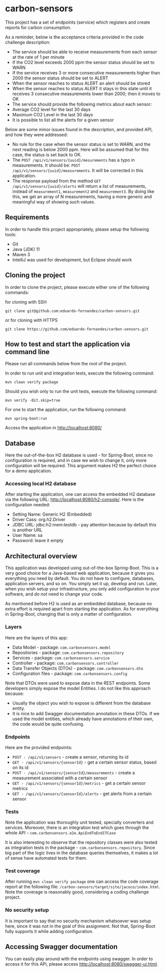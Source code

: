 # carbon-sensors

This project has a set of endpoints (service) which registers and create reports for carbon consumption.

As a reminder, below is the acceptance criteria provided in the code challenge description:

 - The service should be able to receive measurements from each sensor at
the rate of 1 per minute
 - If the CO2 level exceeds 2000 ppm the sensor status should be set to WARN
 - If the service receives 3 or more consecutive measurements higher than
2000 the sensor status should be set to ALERT
 - When the sensor reaches to status ALERT an alert should be stored
 - When the sensor reaches to status ALERT it stays in this state until it receives 3
consecutive measurements lower than 2000; then it moves to OK
 - The service should provide the following metrics about each sensor:
 - Average CO2 level for the last 30 days
 - Maximum CO2 Level in the last 30 days
 - It is possible to list all the alerts for a given sensor

Below are some minor issues found in the description, and provided API, and how they were addressed:

- No rule for the case when the sensor status is set to WARN, and the next reading is below 2000 ppm. Here will be assumed that for this case, the status is set back to OK.
- The `POST /api/v1/sensors/{uuid}/mesurements` has a typo in measurements. It should be: `POST /api/v1/sensors/{uuid}/measurements`. It will be corrected in this application.
- The response payload from the method `GET /api/v1/sensors/{uuid}/alerts` will return a list of measurements, instead of `measurement1`, `measurement2` and `measurement3`. By doing like this, we get an array of N measurements, having a more generic and meaningful way of showing such values.

## Requirements

In order to handle this project appropriately, please setup the following tools:

 - Git
 - Java (JDK) 11
 - Maven 3
 - IntelliJ was used for development, but Eclipse should work

## Cloning the project
In order to clone the project, please execute either one of the following commands:
 
for cloning with SSH
```
git clone git@github.com:eduardo-fernandes/carbon-sensors.git
```
 
or for cloning with HTTPS
 
```
git clone https://github.com/eduardo-fernandes/carbon-sensors.git
```

## How to test and start the application via command line
Please run all commands below from the root of the project.
 
In order to run unit and integration tests, execute the following command:
 
```
mvn clean verify package
```
 
Should you wish only to run the unit tests, execute the following command:
 
```
mvn verify -Dit.skip=true
```
 
For one to start the application, run the following command:
 
```
mvn spring-boot:run
```

Access the application in [http://localhost:8080/](http://localhost:8080/)

## Database
Here the out-of-the-box H2 database is used - for Spring-Boot, since no configuration is required, and in case we wish to change it, only more configuration will be required. This argument makes H2 the perfect choice for a demo application.

### Accessing local H2 database
After starting the application, one can access the embedded H2 database via the following URL: [http://localhost:8080/h2-console/](http://localhost:8080/h2-console/). Here is the configuration needed:
 - Setting Name: Generic H2 (Embedded)
 - Driver Cass: org.h2.Driver
 - JDBC URL: jdbc:h2:mem:testdb - pay attention because by default this is another URL
 - User Name: sa
 - Password: leave it empty
 
## Architectural overview
This application was developed using out-of-the-box Spring-Boot. This is a very good choice for a Java-based web application, because it gives you everything you need by default. You do not have to configure, databases, application servers, and so on. You simply set it up, develop and run. Later, when you wish setup your infrastructure, you only add configuration to your software, and _do not_ need to change your code.

As mentioned before H2 is used as an embedded database, because no extra effort is required apart from starting the application. As for everything in Spring-Boot, changing that is only a matter of configuration.

### Layers
Here are the layers of this app:

- Data Model - package: `com.carbonsensors.model`
- Repositories - package: `com.carbonsensors.repository`
- Services - package: `com.carbonsensors.service`
- Controller - package: `com.carbonsensors.controller`
- Data Transfer Objects (DTOs) - package: `com.carbonsensors.dto`
- Configuration files - package: `com.carbonsensors.config`

Note that DTOs were used to expose data in the REST endpoints. Some developers simply expose the model Entities. I do not like this approach because: 
- Usually the object you wish to expose is different from the database entity.
- It is nice to add Swagger documentation annotation in these DTOs. If we used the model entities, which already have annotations of their own, the code would be quite confusing.

### Endpoints
Here are the provided endpoints:
 - `POST - /api/v1/sensors` - create a sensor, returning its id
 - `GET - /api/v1/sensors/{sensorId}` - get a certain sensor status, based on its id
 - `POST - /api/v1/sensors/{sensorId}/measurements` - create a measurement associated with a certain sensor
 - `GET - /api/v1/sensors/{sensorId}/metrics` - get a certain sensor metrics
 - `GET - /api/v1/sensors/{sensorId}/alerts` - get alerts from a certain sensor
 
### Tests

Note the application was thoroughly unit tested, specially converters and services. Moreover, there is an integration test which goes through the whole API - `com.carbonsensors.e2e.ApiEndToEndITCase`

It is also interesting to observe that the repository classes were also tested as integration tests in the package - `com.carbonsensors.repository`. Since big part of the logic lives in the database queries themselves, it makes a lot of sense have automated tests for them.

### Test coverage
After running  `mvn clean verify package` one can access the code coverage report at the following file: `/carbon-sensors/target/site/jacoco/index.html`. Note the coverage is reasonably good, considering a coding challenge project.

### No security setup
It is important to say that no security mechanism whatsoever was setup here, since it was not in the goal of this assignment. Not that, Spring-Boot fully supports it while adding configuration.

## Accessing Swagger documentation
You can easily play around with the endpoints using swagger. In order to access it for this APi, please access [http://localhost:8080/swagger-ui.html](http://localhost:8080/swagger-ui.html).
 
 